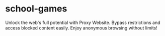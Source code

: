 # school-games
Unlock the web's full potential with Proxy Website. Bypass restrictions and access blocked content easily. Enjoy anonymous browsing without limits!
